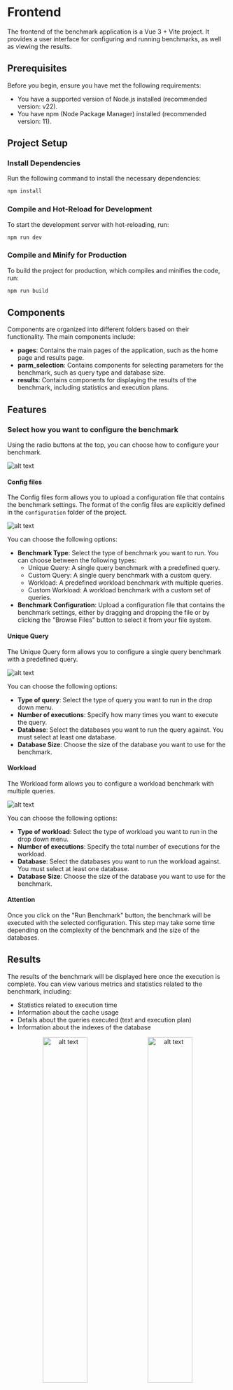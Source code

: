 # Frontend

The frontend of the benchmark application is a Vue 3 + Vite project. It provides a user interface for configuring and running benchmarks, as well as viewing the results.

## Prerequisites

Before you begin, ensure you have met the following requirements:

- You have a supported version of Node.js installed (recommended version: v22).
- You have npm (Node Package Manager) installed (recommended version: 11).

## Project Setup

### Install Dependencies

Run the following command to install the necessary dependencies:

```sh
npm install
```

### Compile and Hot-Reload for Development

To start the development server with hot-reloading, run:

```sh
npm run dev
```

### Compile and Minify for Production

To build the project for production, which compiles and minifies the code, run:

```sh
npm run build
```

## Components

Components are organized into different folders based on their functionality. The main components include:
- **pages**: Contains the main pages of the application, such as the home page and results page.
- **parm_selection**: Contains components for selecting parameters for the benchmark, such as query type and database size.
- **results**: Contains components for displaying the results of the benchmark, including statistics and execution plans.

## Features 

### Select how you want to configure the benchmark

Using the radio buttons at the top, you can choose how to configure your benchmark.

![alt text](figures/image-5.png)

#### Config files

The Config files form allows you to upload a configuration file that contains the benchmark settings. The format of the config files are explicitly defined in the `configuration` folder of the project.

![alt text](figures/image-1.png)

You can choose the following options:
- **Benchmark Type**: Select the type of benchmark you want to run. You can choose between the following types:
  - Unique Query: A single query benchmark with a predefined query.
  - Custom Query: A single query benchmark with a custom query.
  - Workload: A predefined workload benchmark with multiple queries.
  - Custom Workload: A workload benchmark with a custom set of queries.
- **Benchmark Configuration**: Upload a configuration file that contains the benchmark settings, either by dragging and dropping the file or by clicking the "Browse Files" button to select it from your file system.

#### Unique Query

The Unique Query form allows you to configure a single query benchmark with a predefined query.

![alt text](figures/image.png)

You can choose the following options:
- **Type of query**: Select the type of query you want to run in the drop down menu.
- **Number of executions**: Specify how many times you want to execute the query.
- **Database**: Select the databases you want to run the query against. You must select at least one database.
- **Database Size**: Choose the size of the database you want to use for the benchmark.

#### Workload

The Workload form allows you to configure a workload benchmark with multiple queries.

![alt text](figures/image-2.png)

You can choose the following options:
- **Type of workload**: Select the type of workload you want to run in the drop down menu.
- **Number of executions**: Specify the total number of executions for the workload.
- **Database**: Select the databases you want to run the workload against. You must select at least one database.
- **Database Size**: Choose the size of the database you want to use for the benchmark.

#### Attention

Once you click on the "Run Benchmark" button, the benchmark will be executed with the selected configuration. This step may take some time depending on the complexity of the benchmark and the size of the databases.

## Results

The results of the benchmark will be displayed here once the execution is complete. You can view various metrics and statistics related to the benchmark, including:

- Statistics related to execution time
- Information about the cache usage
- Details about the queries executed (text and execution plan)
- Information about the indexes of the database

<p align="center">
    <img src="figures/image-3.png" alt="alt text" width="45%" style="display:inline-block; margin-right:10px;"/>
    <img src="figures/image-4.png" alt="alt text" width="45%" style="display:inline-block;"/>
</p>

You can also download the results as an HTML file by clicking the "Download Report" button. Once the report is generated, it will be automatically downloaded to your computer. The report contains more information about the benchmark execution, including detailed statistics and graphs.